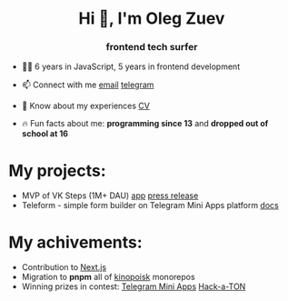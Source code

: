 <h1 align="center">Hi 👋, I'm Oleg Zuev</h1>
<h3 align="center">frontend tech surfer</h3>

- 👨‍💻 6 years in JavaScript, 5 years in frontend development

- 📫 Connect with me [email](mailto:zuev.oleg21@gmail.com) [telegram](https://t.me/nocell)

- 📄 Know about my experiences [CV](https://www.linkedin.com/in/oleg-zuev-baa1921b2/)

- 🔥 Fun facts about me: **programming since 13** and **dropped out of school at 16**

# My projects:

- MVP of VK Steps (1M+ DAU) [app](https://vk.com/steps) [press release](https://vk.com/main.php?subdir=press&subsubdir=steps)
- Teleform - simple form builder on Telegram Mini Apps platform [docs](https://docs.teleform.app/)

# My achivements:

- Contribution to [Next.js](https://github.com/vercel/next.js/pull/33306)
- Migration to **pnpm** all of [kinopoisk](https://kinopoisk.ru) monorepos
- Winning prizes in contest: [Telegram Mini Apps](https://t.me/contest/344) [Hack-a-TON](https://t.me/toncontests/45)

